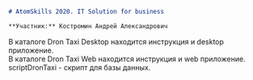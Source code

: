 ```markdown
# AtomSkills 2020. IT Solution for business

**Участник:** Костромин Андрей Александрович
```
  В каталоге Dron Taxi Desktop находится инструкция и desktop приложение.  
  В каталоге Dron Taxi Web находится инструкция и web приложение.  
  scriptDronTaxi - скрипт для базы данных.  
